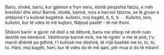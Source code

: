 Bariu, shokë, bariu,
kur gjëmon e fryn veriu,
është përjashta fatziu,
e rreh breshëri dhe shiu!
Barinë, shokë, barinë,
mos e harroni fatzine,
se lë gruan e shtëpinë
t'u kullosë bagëtinë.
kullotni, moj bagëti,
ti, ti, ti. . .
Kullotni, biro, kullotni,
kur të vdes të më kujtoni,
Ndjesë pastë! - të më thoni.

Shikoni barin' e gjorë:
në diell a në dëborë,
bariu me shkop në dorë
ruan deshtë me këmborë.
Vështronje barinë mirë,
me të ngrën' e me të pirë,
t'u marrë dhëntë pa gdhirë,
t'i kullosë me dëshirë,
të rrijë bashkë me to,
to, to, to.
Hani, moj bagëti, hani,
kur të vdes do të më qani,
për mua zi do të mbani!
